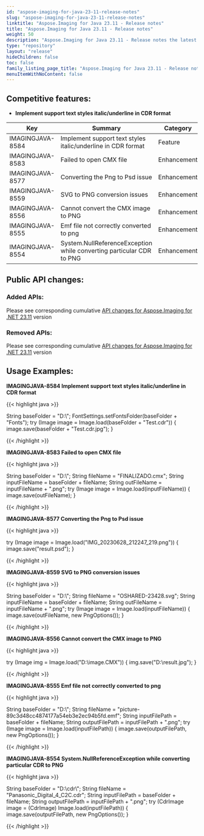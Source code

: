 ```yaml
---
id: "aspose-imaging-for-java-23-11-release-notes"
slug: "aspose-imaging-for-java-23-11-release-notes"
linktitle: "Aspose.Imaging for Java 23.11 - Release notes"
title: "Aspose.Imaging for Java 23.11 - Release notes"
weight: 50
description: "Aspose.Imaging for Java 23.11 - Release notes the latest updates and fixes."
type: "repository"
layout: "release"
hideChildren: false
toc: false
family_listing_page_title: "Aspose.Imaging for Java 23.11 - Release notes"
menuItemWithNoContent: false
---
```


## Competitive features:

- **Implement support text styles italic/underline in CDR format**

| **Key**         | **Summary**                                                                                                                                                              | **Category** |
|-----------------|--------------------------------------------------------------------------------------------------------------------------------------------------------------------------|--------------|
| IMAGINGJAVA-8584 | Implement support text styles italic/underline in CDR format                                                                                                                                  | Feature      |
| IMAGINGJAVA-8583 | Failed to open CMX file                                                                                                                                  | Enhancement      |
| IMAGINGJAVA-8577 | Converting the Png to Psd issue                                                                                                                                  | Enhancement      |
| IMAGINGJAVA-8559 | SVG to PNG conversion issues                                                                                                                                  | Enhancement      |
| IMAGINGJAVA-8556 | Cannot convert the CMX image to PNG                                                                                                                                  | Enhancement      |
| IMAGINGJAVA-8555 | Emf file not correctly converted to png                                                                                                                                  | Enhancement      |
| IMAGINGJAVA-8554 | System.NullReferenceException while converting particular CDR to PNG                                                                                                                                  | Enhancement      |

## Public API changes:

### Added APIs:

Please see corresponding cumulative [API changes for Aspose.Imaging for .NET 23.11](https://releases.aspose.com/imaging/net/release-notes/2023/aspose-imaging-for-net-23-11-release-notes/) version

### Removed APIs:

Please see corresponding cumulative [API changes for Aspose.Imaging for .NET 23.11](https://releases.aspose.com/imaging/net/release-notes/2023/aspose-imaging-for-net-23-11-release-notes/) version

## Usage Examples:

**IMAGINGJAVA-8584 Implement support text styles italic/underline in CDR format**

{{< highlight java >}}

String baseFolder = "D:\\";
FontSettings.setFontsFolder(baseFolder + "Fonts");
try (Image image = Image.load(baseFolder + "Test.cdr"))
{
    image.save(baseFolder + "Test.cdr.jpg");
}

{{< /highlight >}}

**IMAGINGJAVA-8583 Failed to open CMX file**

{{< highlight java >}}

String baseFolder = "D:\\";
String fileName = "FINALIZADO.cmx";
String inputFileName = baseFolder + fileName;
String outFileName = inputFileName + ".png";
try (Image image = Image.load(inputFileName))
{
    image.save(outFileName);
}

{{< /highlight >}}

**IMAGINGJAVA-8577 Converting the Png to Psd issue**

{{< highlight java >}}

try (Image image = Image.load("IMG_20230628_212247_219.png"))
{
	image.save("result.psd");
}

{{< /highlight >}}

**IMAGINGJAVA-8559 SVG to PNG conversion issues**

{{< highlight java >}}

String baseFolder = "D:\\";
String fileName = "OSHARED-23428.svg";
String inputFileName = baseFolder + fileName;
String outFileName = inputFileName + ".png";
try (Image image = Image.load(inputFileName))
{
    image.save(outFileName, new PngOptions());
}

{{< /highlight >}}

**IMAGINGJAVA-8556 Cannot convert the CMX image to PNG**

{{< highlight java >}}

try (Image img = Image.load("D:\\image.CMX"))
{
    img.save("D:\\result.jpg");
}

{{< /highlight >}}

**IMAGINGJAVA-8555 Emf file not correctly converted to png**

{{< highlight java >}}

String baseFolder = "D:\\";
String fileName = "picture-89c3d48cc4874177a54eb3e2ec94b5fd.emf";
String inputFilePath = baseFolder + fileName;
String outputFilePath = inputFilePath + ".png";
try (Image image = Image.load(inputFilePath))
{
    image.save(outputFilePath, new PngOptions());
}

{{< /highlight >}}

**IMAGINGJAVA-8554 System.NullReferenceException while converting particular CDR to PNG**

{{< highlight java >}}

String baseFolder = "D:\\cdr\\";
String fileName = "Panasonic_Digital_4_C2C.cdr";
String inputFilePath = baseFolder + fileName;
String outputFilePath = inputFilePath + ".png";
try (CdrImage image = (CdrImage) Image.load(inputFilePath))
{
    image.save(outputFilePath, new PngOptions());
}

{{< /highlight >}}


